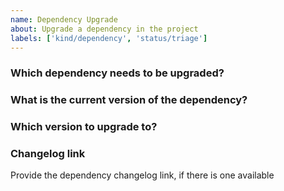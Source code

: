 ```yaml
---
name: Dependency Upgrade
about: Upgrade a dependency in the project
labels: ['kind/dependency', 'status/triage']
---
```


### Which dependency needs to be upgraded?

### What is the current version of the dependency?

### Which version to upgrade to?

### Changelog link

Provide the dependency changelog link, if there is one available
